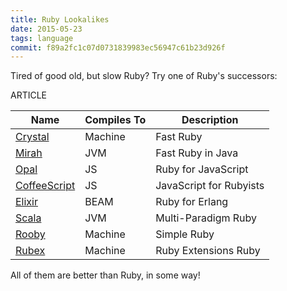 ```yaml
---
title: Ruby Lookalikes
date: 2015-05-23
tags: language
commit: f89a2fc1c07d0731839983ec56947c61b23d926f
---
```


Tired of good old, but slow Ruby? Try one of Ruby's successors:

ARTICLE

Name                                 | Compiles To | Description
-------------------------------------|-------------|------------
 [Crystal](http://crystal-lang.org)  | Machine     | Fast Ruby
 [Mirah](http://www.mirah.org)       | JVM         | Fast Ruby in Java
 [Opal](http://opalrb.org)           | JS          | Ruby for JavaScript
 [CoffeeScript](http://coffeescript.org/) | JS     | JavaScript for Rubyists
 [Elixir](http://elixir-lang.org/)   | BEAM        | Ruby for Erlang
 [Scala](http://www.scala-lang.org/) | JVM         | Multi-Paradigm Ruby
 [Rooby](https://github.com/rooby-lang/rooby/) | Machine | Simple Ruby
 [Rubex](https://github.com/SciRuby/rubex/)    | Machine | Ruby Extensions Ruby

All of them are better than Ruby, in some way!
